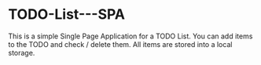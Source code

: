 # TODO-List---SPA
This is a simple Single Page Application for a TODO List. You can add items to the TODO and check / delete them. All items are stored into a local storage.
